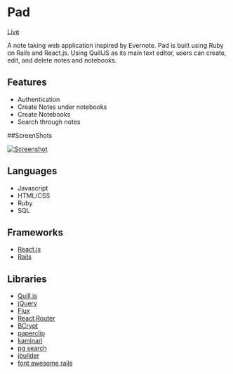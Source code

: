 # Pad

[Live](http://www.p4d.site)

A note taking web application inspired by Evernote. Pad is built using Ruby on Rails and React.js. Using QuillJS as its main text
editor, users can create, edit, and delete notes and notebooks.

## Features

* Authentication
* Create Notes under notebooks
* Create Notebooks
* Search through notes

##ScreenShots

[![Screenshot](http://www.p4d.site)](http://www.p4d.site)

## Languages

* Javascript
* HTML/CSS
* Ruby
* SQL

## Frameworks

* [React.js](https://facebook.github.io/react/)
* [Rails](https://github.com/rails/rails)

## Libraries

* [Quill.js](https://github.com/quilljs/quill)
* [jQuery](https://github.com/jquery/jquery)
* [Flux](https://github.com/facebook/flux)
* [React Router](https://github.com/rackt/react-router)
* [BCrypt](https://github.com/codahale/bcrypt-ruby)
* [paperclip](https://github.com/thoughtbot/paperclip)
* [kaminari](https://github.com/amatsuda/kaminari)
* [pg search](https://github.com/Casecommons/pg_search)
* [jbuilder](https://github.com/rails/jbuilder)
* [font awesome rails](https://fortawesome.github.io/Font-Awesome/)
